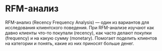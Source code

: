 # RFM-анализ

RFM-анализ (Recency Frequency Analysis) — один из вариантов для исследования клиентского поведения. При RFM-анализе изучают как давно клиенты что-то покупали (recency), как часто делают покупки (frequency) и на какую сумму (monetary). Помогает поделить клиентов на категории и понять, какие из них приносят больше денег.
